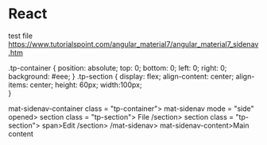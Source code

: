 # React
test file
https://www.tutorialspoint.com/angular_material7/angular_material7_sidenav.htm


.tp-container {
   position: absolute;
   top: 0;
   bottom: 0;
   left: 0;
   right: 0;
   background: #eee;
}
.tp-section {
   display: flex;
   align-content: center;
   align-items: center;
   height: 60px;
   width:100px;   
}

 mat-sidenav-container class = "tp-container">
   mat-sidenav mode = "side" opened>
      section class = "tp-section">
         <span>File</span>
      /section>
      section class = "tp-section">
         span>Edit</span>
      /section>
   /mat-sidenav>
   mat-sidenav-content>Main content</mat-sidenav-content>
   
</mat-sidenav-container>

